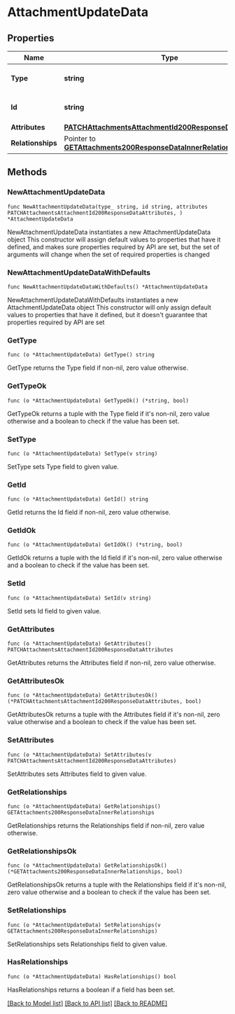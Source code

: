 # AttachmentUpdateData

## Properties

Name | Type | Description | Notes
------------ | ------------- | ------------- | -------------
**Type** | **string** | The resource&#39;s type | [default to "attachments"]
**Id** | **string** | The resource&#39;s id | 
**Attributes** | [**PATCHAttachmentsAttachmentId200ResponseDataAttributes**](PATCHAttachmentsAttachmentId200ResponseDataAttributes.md) |  | 
**Relationships** | Pointer to [**GETAttachments200ResponseDataInnerRelationships**](GETAttachments200ResponseDataInnerRelationships.md) |  | [optional] 

## Methods

### NewAttachmentUpdateData

`func NewAttachmentUpdateData(type_ string, id string, attributes PATCHAttachmentsAttachmentId200ResponseDataAttributes, ) *AttachmentUpdateData`

NewAttachmentUpdateData instantiates a new AttachmentUpdateData object
This constructor will assign default values to properties that have it defined,
and makes sure properties required by API are set, but the set of arguments
will change when the set of required properties is changed

### NewAttachmentUpdateDataWithDefaults

`func NewAttachmentUpdateDataWithDefaults() *AttachmentUpdateData`

NewAttachmentUpdateDataWithDefaults instantiates a new AttachmentUpdateData object
This constructor will only assign default values to properties that have it defined,
but it doesn't guarantee that properties required by API are set

### GetType

`func (o *AttachmentUpdateData) GetType() string`

GetType returns the Type field if non-nil, zero value otherwise.

### GetTypeOk

`func (o *AttachmentUpdateData) GetTypeOk() (*string, bool)`

GetTypeOk returns a tuple with the Type field if it's non-nil, zero value otherwise
and a boolean to check if the value has been set.

### SetType

`func (o *AttachmentUpdateData) SetType(v string)`

SetType sets Type field to given value.


### GetId

`func (o *AttachmentUpdateData) GetId() string`

GetId returns the Id field if non-nil, zero value otherwise.

### GetIdOk

`func (o *AttachmentUpdateData) GetIdOk() (*string, bool)`

GetIdOk returns a tuple with the Id field if it's non-nil, zero value otherwise
and a boolean to check if the value has been set.

### SetId

`func (o *AttachmentUpdateData) SetId(v string)`

SetId sets Id field to given value.


### GetAttributes

`func (o *AttachmentUpdateData) GetAttributes() PATCHAttachmentsAttachmentId200ResponseDataAttributes`

GetAttributes returns the Attributes field if non-nil, zero value otherwise.

### GetAttributesOk

`func (o *AttachmentUpdateData) GetAttributesOk() (*PATCHAttachmentsAttachmentId200ResponseDataAttributes, bool)`

GetAttributesOk returns a tuple with the Attributes field if it's non-nil, zero value otherwise
and a boolean to check if the value has been set.

### SetAttributes

`func (o *AttachmentUpdateData) SetAttributes(v PATCHAttachmentsAttachmentId200ResponseDataAttributes)`

SetAttributes sets Attributes field to given value.


### GetRelationships

`func (o *AttachmentUpdateData) GetRelationships() GETAttachments200ResponseDataInnerRelationships`

GetRelationships returns the Relationships field if non-nil, zero value otherwise.

### GetRelationshipsOk

`func (o *AttachmentUpdateData) GetRelationshipsOk() (*GETAttachments200ResponseDataInnerRelationships, bool)`

GetRelationshipsOk returns a tuple with the Relationships field if it's non-nil, zero value otherwise
and a boolean to check if the value has been set.

### SetRelationships

`func (o *AttachmentUpdateData) SetRelationships(v GETAttachments200ResponseDataInnerRelationships)`

SetRelationships sets Relationships field to given value.

### HasRelationships

`func (o *AttachmentUpdateData) HasRelationships() bool`

HasRelationships returns a boolean if a field has been set.


[[Back to Model list]](../README.md#documentation-for-models) [[Back to API list]](../README.md#documentation-for-api-endpoints) [[Back to README]](../README.md)



